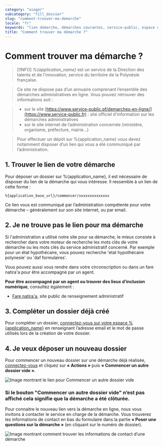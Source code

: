 ```yaml
---
category: "usager"
subcategory: "fill_dossier"
slug: "comment-trouver-ma-demarche"
locale: "fr"
keywords: "lien démarche, démarches courantes, service-public, espace usager, nouveau dossier"
title: "Comment trouver ma démarche ?"
---
```


# Comment trouver ma démarche ?

> [!INFO]
> *%{application_name}* est un service de la Direction des talents et de l'innovation, service du territoire de la Polynésie française.

> Ce site ne dispose pas d’un annuaire comprenant l’ensemble des démarches administratives en ligne. Vous pouvez retrouver des informations soit :

> - sur le site [https://www.service-public.pf/demarches-en-ligne/](https://www.service-public.fr) : site officiel d'information sur les démarches administratives
> - sur le site internet de l’administration concernée (ministère, organisme, préfecture, mairie…)

> Pour effectuer un dépôt sur %{application_name} vous devez notamment disposer d’un lien qui vous a été communiqué par l’administration.

## 1. Trouver le lien de votre démarche

Pour déposer un dossier sur %{application_name}, il est nécessaire de disposer du lien de la démarche qui vous intéresse. Il ressemble à un lien de cette forme :

    %{application_base_url}/commencer/xxxxxxxxxxxxxx


Ce lien vous est communiqué par l’administration compétente pour votre démarche – généralement sur son site internet, ou par email.

## 2. Je ne trouve pas le lien pour ma démarche

Si l'administration a utilisé notre site pour sa démarche, le mieux consiste à rechercher dans votre moteur de recherche les mots clés de votre démarche ou les mots clés du service administratif concerné.
Par exemple pour un état hypothécaire, vous pouvez recherche 'etat hypothécaire polynesie' ou 'daf formulaires'.

Vous pouvez aussi vous rendre dans votre circonscription ou dans un fare natira'a pour être accompagné par un agent.

**Pour être accompagné par un agent ou trouver des lieux d’inclusion numérique**, consultez également :
- [Fare natira'a](https://www.service-public.pf/art/le-fare-natiraa-un-nouvel-espace-dinformation-et-dorientation-polynesien/), site public de renseignement administratif

## 3. Compléter un dossier déjà créé

Pour compléter un dossier, [connectez-vous sur votre espace %{application_name}](/users/sign_in) en renseignant l’adresse email et le mot de passe utilisés lors de la création de votre dossier.

## 4. Je veux déposer un nouveau dossier

Pour commencer un nouveau dossier sur une démarche déjà réalisée, [connectez-vous](/users/sign_in) et cliquez sur **« Actions »** puis **« Commencer un autre dossier vide »**.

![Image montrant le lien pour Commencer un autre dossier vide](faq/usager-dossier-actions-menu-start-new.png)

### Si le bouton "Commencer un autre dossier vide" n’est pas affiché cela signifie que la démarche a été clôturée.

Pour connaitre le nouveau lien vers la démarche en ligne, nous vous invitons à contacter le service en charge de la démarche. Vous trouverez les informations de contact en bas du formulaire dans la partie **« Poser une questions sur la démarche »** (en cliquant sur le numéro de dossier).

![Image montrant comment trouver les informations de contact d’une démarche](faq/usager-procedure-close-focus-contact.png)
